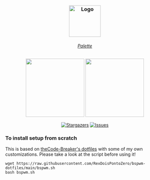 <h3 align="center">
	<img src="https://raw.githubusercontent.com/catppuccin/catppuccin/dev/assets/logos/exports/1544x1544_circle.png" width="100" alt="Logo"/><br/>
</h3>
<h6 align="center">
  <a href="https://github.com/catppuccin/catppuccin#-palette">Palette</a>
</h6>
<p align="center">
  <img src="https://raw.githubusercontent.com/catppuccin/catppuccin/dev/assets/palette/morning.png" width="185" />
  <img src="https://raw.githubusercontent.com/catppuccin/catppuccin/dev/assets/palette/night.png" width="185" />
</p>
<p align="center">
	<a href="https://github.com/RexDoisPontoZero/bspwm-dotfiles/stargazers">
		<img alt="Stargazers" src="https://img.shields.io/github/stars/RexDoisPontoZero/bspwm-dotfiles?style=for-the-badge&logo=starship&color=C9CBFF&logoColor=D9E0EE&labelColor=302D41"></a>
	<a href="https://github.com/RexDoisPontoZero/bspwm-dotfiles/issues">
		<img alt="Issues" src="https://img.shields.io/github/issues/RexDoisPontoZero/bspwm-dotfiles?style=for-the-badge&logo=gitbook&color=B5E8E0&logoColor=D9E0EE&labelColor=302D41"></a>
</p>

### To install setup from scratch 
This is based on <a href="https://github.com/theCode-Breaker/bspwm-dotfiles">theCode-Breaker's dotfiles</a> with some of my own customizations. Please take a look at the script before using it!
``` 
wget https://raw.githubusercontent.com/RexDoisPontoZero/bspwm-dotfiles/main/bspwm.sh 
bash bspwm.sh
```

